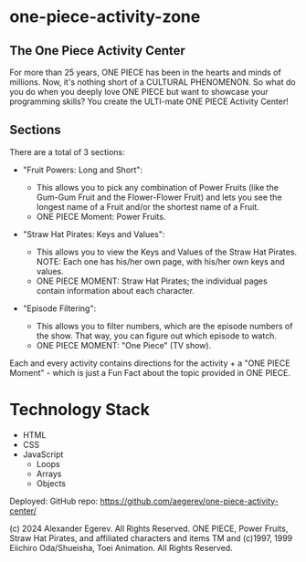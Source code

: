 # one-piece-activity-zone

## The One Piece Activity Center
For more than 25 years, ONE PIECE has been in the hearts and minds of millions. Now, it's nothing short of a CULTURAL PHENOMENON.
So what do you do when you deeply love ONE PIECE but want to showcase your programming skills? You create the ULTI-mate ONE PIECE Activity Center!

## Sections
There are a total of 3 sections:

* "Fruit Powers: Long and Short":
    * This allows you to pick any combination of Power Fruits (like the Gum-Gum Fruit and the Flower-Flower Fruit) and lets you see the longest name of a Fruit and/or the shortest name of a Fruit.
    * ONE PIECE Moment: Power Fruits.

* "Straw Hat Pirates: Keys and Values":
    * This allows you to view the Keys and Values of the Straw Hat Pirates. NOTE: Each one has his/her own page, with his/her own keys and values.
    * ONE PIECE MOMENT: Straw Hat Pirates; the individual pages contain information about each character. 

* "Episode Filtering":
    * This allows you to filter numbers, which are the episode numbers of the show. That way, you can figure out which episode to watch.
    * ONE PIECE MOMENT: "One Piece" (TV show).
 
Each and every activity contains directions for the activity + a "ONE PIECE Moment" - which is just a Fun Fact about the topic provided in ONE PIECE.

# Technology Stack
* HTML
* CSS
* JavaScript
  * Loops
  * Arrays
  * Objects 

Deployed: 
GitHub repo: https://github.com/aegerev/one-piece-activity-center/

(c) 2024 Alexander Egerev. All Rights Reserved.
ONE PIECE, Power Fruits, Straw Hat Pirates, and affiliated characters and items TM and (c)1997, 1999 Eiichiro Oda/Shueisha, Toei Animation. All Rights Reserved.
